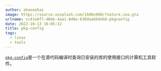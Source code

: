 ```yaml
---
author: ahaooahaz
image: https://source.unsplash.com/1600x900/?nature,sea,gta
urlname: cc41e8f7-d0eb-4aa1-8d8e-630daa6b9eb0-pkgconfig
date: 2022-10-13 16:05:12
title: pkg-config
tags:
  - linux
  - tools
---
```


[`pkg-config`](https://zh.m.wikipedia.org/zh-hans/Pkg-config)是一个在源代码编译时查询已安装的库的使用接口的计算机工具软件。

<!--more-->
